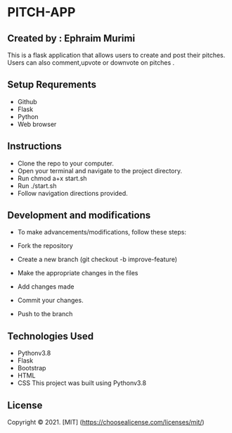 # PITCH-APP
## Created by : Ephraim Murimi
This is a flask application that allows users to create and post their pitches. Users can also comment,upvote or downvote on pitches .
## Setup Requrements
* Github
* Flask
* Python
* Web browser

## Instructions
* Clone the repo to your computer.
* Open your terminal and navigate to the project directory.
* Run chmod a+x start.sh
* Run ./start.sh
* Follow navigation directions provided.


## Development and modifications
* To make advancements/modifications, follow these steps:

* Fork the repository
* Create a new branch (git checkout -b improve-feature)
* Make the appropriate changes in the files
* Add changes made
* Commit your changes.
* Push to the branch 

## Technologies Used
* Pythonv3.8
* Flask
* Bootstrap
* HTML
* CSS
This project was built using Pythonv3.8


## License
Copyright &copy; 2021. [MIT] (https://choosealicense.com/licenses/mit/)